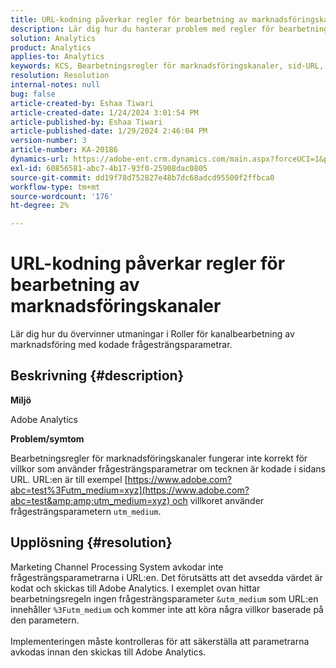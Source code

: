 ```yaml
---
title: URL-kodning påverkar regler för bearbetning av marknadsföringskanaler
description: Lär dig hur du hanterar problem med regler för bearbetning av marknadsföringskanaler när du hanterar kodade frågesträngsparametrar i sidans URL.
solution: Analytics
product: Analytics
applies-to: Analytics
keywords: KCS, Bearbetningsregler för marknadsföringskanaler, sid-URL, URL-kodning
resolution: Resolution
internal-notes: null
bug: false
article-created-by: Eshaa Tiwari
article-created-date: 1/24/2024 3:01:54 PM
article-published-by: Eshaa Tiwari
article-published-date: 1/29/2024 2:46:04 PM
version-number: 3
article-number: KA-20186
dynamics-url: https://adobe-ent.crm.dynamics.com/main.aspx?forceUCI=1&pagetype=entityrecord&etn=knowledgearticle&id=eff55780-c9ba-ee11-a569-6045bd006268
exl-id: 60856581-abc7-4b17-93f0-25908dac0805
source-git-commit: dd19f78d752827e48b7dc68adcd95500f2ffbca0
workflow-type: tm+mt
source-wordcount: '176'
ht-degree: 2%

---
```


# URL-kodning påverkar regler för bearbetning av marknadsföringskanaler


Lär dig hur du övervinner utmaningar i Roller för kanalbearbetning av marknadsföring med kodade frågesträngsparametrar.

## Beskrivning {#description}


<b>Miljö</b>

Adobe Analytics

<b>Problem/symtom</b>

Bearbetningsregler för marknadsföringskanaler fungerar inte korrekt för villkor som använder frågesträngsparametrar om tecknen är kodade i sidans URL. URL:en är till exempel [https://www.adobe.com?abc=test%3Futm_medium=xyz](https://www.adobe.com?abc=test&amp;amp;utm_medium=xyz) och villkoret använder frågesträngsparametern `utm_medium`.


## Upplösning {#resolution}

Marketing Channel Processing System avkodar inte frågesträngsparametrarna i URL:en. Det förutsätts att det avsedda värdet är kodat och skickas till Adobe Analytics. I exemplet ovan hittar bearbetningsregeln ingen frågesträngsparameter `&utm_medium` som URL:en innehåller `%3Futm_medium` och kommer inte att köra några villkor baserade på den parametern.<br> <br>Implementeringen måste kontrolleras för att säkerställa att parametrarna avkodas innan den skickas till Adobe Analytics.
